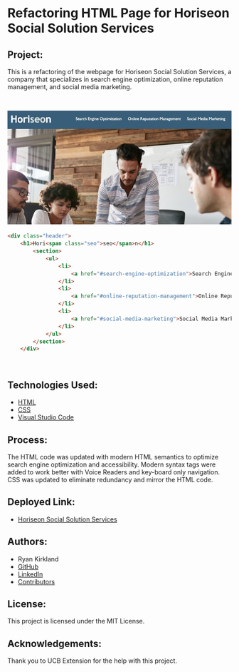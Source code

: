 
# Refactoring HTML Page for Horiseon Social Solution Services

## Project:

This is a refactoring of the webpage for Horiseon Social Solution Services, a company that specializes in search engine optimization, online reputation management, and social media marketing.

<br>

![Image](https://github.com/RyanKirkland86/refactoring-an-html-page/blob/main/assets/images/HoriseonRefactor.jpeg)

```html
<div class="header">
    <h1>Hori<span class="seo">seo</span>n</h1>
        <section>
            <ul>
                <li>
                    <a href="#search-engine-optimization">Search Engine Optimization</a>
                </li>
                <li>
                    <a href="#online-reputation-management">Online Reputation Management</a>
                </li>
                <li>
                    <a href="#social-media-marketing">Social Media Marketing</a>
                </li>
            </ul>
        </section>
    </div>
```

<br>

## Technologies Used:
- [HTML](https://developer.mozilla.org/en-US/docs/Web/HTML)
- [CSS](https://developer.mozilla.org/en-US/docs/Web/CSS)
- [Visual Studio Code](https://code.visualstudio.com/)

## Process:
The HTML code was updated with modern HTML semantics to optimize search engine optimization and accessibility. Modern syntax tags were added to work better with Voice Readers and key-board only navigation. CSS was updated to eliminate redundancy and mirror the HTML code.

## Deployed Link:

* [Horiseon Social Solution Services](https://ryankirkland86.github.io/refactoring-an-html-page/)


## Authors:
- Ryan Kirkland
- [GitHub](https://github.com/RyanKirkland86)
- [LinkedIn](https://www.linkedin.com/in/ryan-kirkland-619942200/)
- [Contributors](https://bootcamp.berkeley.edu/coding/)

## License:
This project is licensed under the MIT License.

## Acknowledgements:
Thank you to UCB Extension for the help with this project.